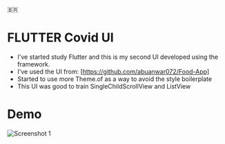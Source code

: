 <span>&#x1f1e7;&#x1f1f7;</span>
# FLUTTER Covid UI 
- I've started study Flutter and this is my second UI developed using the framework.
- I've used the UI from: [https://github.com/abuanwar072/Food-App]
- Started to use more Theme.of as a way to avoid the style boilerplate
- This UI was good to train SingleChildScrollView and ListView

# Demo

![Screenshot 1](food.gif)



